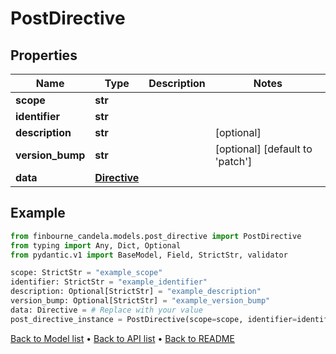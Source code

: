 # PostDirective

## Properties
Name | Type | Description | Notes
------------ | ------------- | ------------- | -------------
**scope** | **str** |  | 
**identifier** | **str** |  | 
**description** | **str** |  | [optional] 
**version_bump** | **str** |  | [optional] [default to 'patch']
**data** | [**Directive**](Directive.md) |  | 
## Example

```python
from finbourne_candela.models.post_directive import PostDirective
from typing import Any, Dict, Optional
from pydantic.v1 import BaseModel, Field, StrictStr, validator

scope: StrictStr = "example_scope"
identifier: StrictStr = "example_identifier"
description: Optional[StrictStr] = "example_description"
version_bump: Optional[StrictStr] = "example_version_bump"
data: Directive = # Replace with your value
post_directive_instance = PostDirective(scope=scope, identifier=identifier, description=description, version_bump=version_bump, data=data)

```

[Back to Model list](../README.md#documentation-for-models) &#8226; [Back to API list](../README.md#documentation-for-api-endpoints) &#8226; [Back to README](../README.md)


